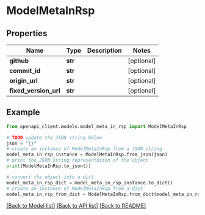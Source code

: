 # ModelMetaInRsp


## Properties

Name | Type | Description | Notes
------------ | ------------- | ------------- | -------------
**github** | **str** |  | [optional] 
**commit_id** | **str** |  | [optional] 
**origin_url** | **str** |  | [optional] 
**fixed_version_url** | **str** |  | [optional] 

## Example

```python
from openapi_client.models.model_meta_in_rsp import ModelMetaInRsp

# TODO update the JSON string below
json = "{}"
# create an instance of ModelMetaInRsp from a JSON string
model_meta_in_rsp_instance = ModelMetaInRsp.from_json(json)
# print the JSON string representation of the object
print(ModelMetaInRsp.to_json())

# convert the object into a dict
model_meta_in_rsp_dict = model_meta_in_rsp_instance.to_dict()
# create an instance of ModelMetaInRsp from a dict
model_meta_in_rsp_from_dict = ModelMetaInRsp.from_dict(model_meta_in_rsp_dict)
```
[[Back to Model list]](../README.md#documentation-for-models) [[Back to API list]](../README.md#documentation-for-api-endpoints) [[Back to README]](../README.md)


